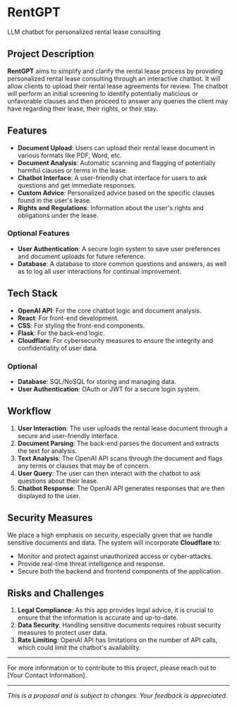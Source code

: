 # RentGPT
LLM chatbot for personalized rental lease consulting 

## Project Description

**RentGPT** aims to simplify and clarify the rental lease process by providing personalized rental lease consulting through an interactive chatbot. It will allow clients to upload their rental lease agreements for review. The chatbot will perform an initial screening to identify potentially malicious or unfavorable clauses and then proceed to answer any queries the client may have regarding their lease, their rights, or their stay.

## Features

- **Document Upload**: Users can upload their rental lease document in various formats like PDF, Word, etc.
- **Document Analysis**: Automatic scanning and flagging of potentially harmful clauses or terms in the lease.
- **Chatbot Interface**: A user-friendly chat interface for users to ask questions and get immediate responses.
- **Custom Advice**: Personalized advice based on the specific clauses found in the user's lease.
- **Rights and Regulations**: Information about the user's rights and obligations under the lease.

### Optional Features

- **User Authentication**: A secure login system to save user preferences and document uploads for future reference.
- **Database**: A database to store common questions and answers, as well as to log all user interactions for continual improvement.

## Tech Stack

- **OpenAI API**: For the core chatbot logic and document analysis.
- **React**: For front-end development.
- **CSS**: For styling the front-end components.
- **Flask**: For the back-end logic.
- **Cloudflare**: For cybersecurity measures to ensure the integrity and confidentiality of user data.

### Optional

- **Database**: SQL/NoSQL for storing and managing data.
- **User Authentication**: OAuth or JWT for a secure login system.

## Workflow

1. **User Interaction**: The user uploads the rental lease document through a secure and user-friendly interface.
2. **Document Parsing**: The back-end parses the document and extracts the text for analysis.
3. **Text Analysis**: The OpenAI API scans through the document and flags any terms or clauses that may be of concern.
4. **User Query**: The user can then interact with the chatbot to ask questions about their lease.
5. **Chatbot Response**: The OpenAI API generates responses that are then displayed to the user.

## Security Measures

We place a high emphasis on security, especially given that we handle sensitive documents and data. The system will incorporate **Cloudflare** to:

- Monitor and protect against unauthorized access or cyber-attacks.
- Provide real-time threat intelligence and response.
- Secure both the backend and frontend components of the application.
  
## Risks and Challenges

1. **Legal Compliance**: As this app provides legal advice, it is crucial to ensure that the information is accurate and up-to-date.
2. **Data Security**: Handling sensitive documents requires robust security measures to protect user data.
3. **Rate Limiting**: OpenAI API has limitations on the number of API calls, which could limit the chatbot's availability.

---

For more information or to contribute to this project, please reach out to [Your Contact Information].

---

*This is a proposal and is subject to changes. Your feedback is appreciated.*
